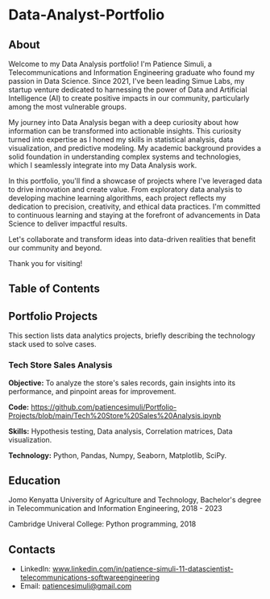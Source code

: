# Data-Analyst-Portfolio

## About
Welcome to my Data Analysis portfolio! I'm Patience Simuli, a Telecommunications and Information Engineering graduate who found my passion in Data Science. Since 2021, I've been leading Simue Labs, my startup venture dedicated to harnessing the power of Data and Artificial Intelligence (AI) to create positive impacts in our community, particularly among the most vulnerable groups. 

My journey into Data Analysis began with a deep curiosity about how information can be transformed into actionable insights. This curiosity turned into expertise as I honed my skills in statistical analysis, data visualization, and predictive modeling. My academic background provides a solid foundation in understanding complex systems and technologies, which I seamlessly integrate into my Data Analysis work.

In this portfolio, you'll find a showcase of projects where I've leveraged data to drive innovation and create value. From exploratory data analysis to developing machine learning algorithms, each project reflects my dedication to precision, creativity, and ethical data practices. I'm committed to continuous learning and staying at the forefront of advancements in Data Science to deliver impactful results.

Let's collaborate and transform ideas into data-driven realities that benefit our community and beyond.

Thank you for visiting!

## Table of Contents

## Portfolio Projects
This section lists data analytics projects, briefly describing the technology stack used to solve cases.

### Tech Store Sales Analysis

**Objective:** To analyze the store's sales records, gain insights into its performance, and pinpoint areas for improvement.

**Code:** https://github.com/patiencesimuli/Portfolio-Projects/blob/main/Tech%20Store%20Sales%20Analysis.ipynb 

**Skills:** Hypothesis testing, Data analysis, Correlation matrices, Data visualization.

**Technology:** Python, Pandas, Numpy, Seaborn, Matplotlib, SciPy.

## Education
Jomo Kenyatta University of Agriculture and Technology, Bachelor's degree in Telecommunication and Information Engineering, 2018 - 2023

Cambridge Univeral College: Python programming, 2018

## Contacts
- LinkedIn: www.linkedin.com/in/patience-simuli-11-datascientist-telecommunications-softwareengineering 
- Email: patiencesimuli@gmail.com
